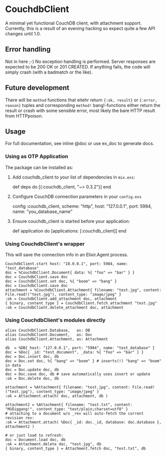 # CouchdbClient

A minimal yet functional CouchDB client, with attachment support. Currently,
this is a result of an evening hacking so expect quite a few API changes until
1.0.

## Error handling

Not in here ;-) No exception handling is performed. Server responses are
expected to be 200 OK or 201 CREATED. If anything fails, the code will simply
crash (with a badmatch or the like). 

## Future development

There will be `method` functions that eitehr return `{:ok, result}` or `{:error,
reason}` tuples and corresponding `method!` bang!-functions either return the
result or crash with some sensible error, most likely the bare HTTP result from
HTTPpoison.

## Usage

For full documentation, see inline @doc or use ex_doc to generate docs.

### Using as OTP Application

The package can be installed as:

  1. Add couchdb_client to your list of dependencies in `mix.exs`:

        def deps do
          [{:couchdb_client, "~> 0.3.2"}]
        end

  2. Configure CouchDB connection parameters in your `config.exs`

        config :couchdb_client,
            scheme: "http",
            host:   "127.0.0.1",
            port:   5984,
            name:   "you_database_name"

  3. Ensure couchdb_client is started before your application:

        def application do
          [applications: [:couchdb_client]]
        end


### Using CouchdbClient's wrapper

This will save the connection info in an Elixir.Agent process.

```
CouchdbClient.start host: "10.0.0.1", port: 5984, name: "test_database"
doc = %CouchdbClient.Document{ data: %{ "foo" => "bar" } }
doc = CouchdbClient.save doc
doc = CouchdbClient.set doc, %{ "boom" => "bang" }
doc = CouchdbClient.save doc
attachment = %CouchdbClient.Attachment{ filename: "test.jpg", content: File.read!("test.jpg"), content_type: "image/jpeg" }
:ok = CouchdbClient.add_attachment doc, attachment
{ binary, content_type } = CouchdbClient.fetch_attachment "test.jpg"
:ok = CouchdbClient.delete_attachment doc, attachment
```

### Using CouchdbClient's modules directly
```
alias CouchdbClient.Database,   as: DB
alias CouchdbClient.Document,   as: Doc
alias CouchdbClient.Attachment, as: Attachment

db  = %DB{ host: "127.0.0.1", port: "5984", name: "test_database" }
doc = %Doc{ _id: "test_document", _data: %{ "foo" => "bar" } }
doc = Doc.insert doc, db
doc = Doc.set doc, %{ "bang" => "boom" } # inserts(!) "bang" => "boom" in data
doc = Doc.update doc, db
doc = Doc.save doc, db # save automatically uses insert or update 
:ok = Doc.delete doc, db 

attachment = %Attachment{ filename: "test.jpg", content: File.read!("test.jpg"), content_type: "image/jpeg" }
:ok = Attachment.attach( doc, attachment, db )

attachment2 = %Attachment{ filename: "test.txt", content: "Müßiggang!", content_type: "text/plain;charset=utf8" }
# attaching to a document w/o _rev will auto-fetch the current revision rev:
:ok = Attachment.attach( %Doc{ _id: doc._id, database: doc.database }, attachment2 )

# or just load to refresh:
doc = Document.load doc, db
:ok = Attachment.delete doc, "test.jpg", db
{ binary, content_type } = Attachment.fetch doc, "test.txt", db
```
